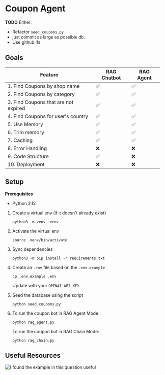 # Coupon Agent

**TODO**
Either: 
- Refactor `seed_coupons.py`
- just commit as large as possible db.
- Use github lfs

## Goals

| Feature                                   | RAG Chatbot | RAG Agent |
|-------------------------------------------|-------------|-----------|
| 1. Find Coupons by shop name              | ✅          | ✅        |
| 2. Find Coupons by category               | ✅          | ✅        |
| 3. Find Coupons that are not expired      | ✅          | ✅        |
| 4. Find Coupons for user's country        | ✅          | ✅        |
| 5. Use Memory                             | ✅          | ✅        |
| 6. Trim memory                            | ✅          | ✅        |
| 7. Caching                                | ✅          | ✅        |
| 8. Error Handling                         | ❌          | ❌        |
| 9. Code Structure                         | ✅          | ❌        |
| 10. Deployment                            | ❌          | ❌        |

## Setup

**Prerequisites**
- Python 3.12

1. Create a virtual env (if it doesn't already exist)

    ```shell
    python3 -m venv .venv
    ```

2. Activate the virtual env

    ```shell
    source .venv/bin/activate
    ```

3. Sync dependencies

    ```shell
    python3 -m pip install -r requirements.txt
    ```

4. Create an `.env` file based on the `.env.example`

    ```shell
    cp .env.example .env
    ```

    Update with your `OPENAI_API_KEY`.

5. Seed the database using the script

    ```shell
    python seed_coupons.py
    ```

6. To run the coupon bot in RAG Agent Mode:

    ```shell
    python rag_agent.py
    ```

    To run the coupon bot in RAG Chain Mode:

    ```shell
    python rag_chain.py
    ```

## Useful Resources

![I found the example in this question useful](https://github.com/langchain-ai/langgraph/discussions/3004)

